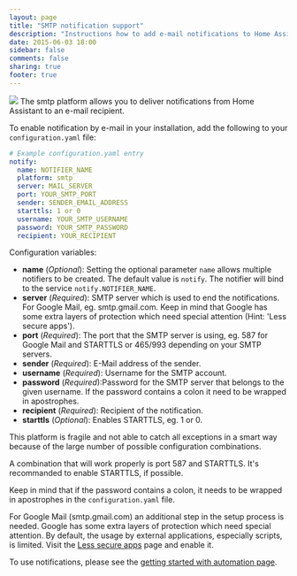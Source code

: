 ```yaml
---
layout: page
title: "SMTP notification support"
description: "Instructions how to add e-mail notifications to Home Assistant."
date: 2015-06-03 18:00
sidebar: false
comments: false
sharing: true
footer: true
---
```


<img src='/images/supported_brands/smtp.png' class='brand pull-right' />
The smtp platform allows you to deliver notifications from Home Assistant to an e-mail recipient.

To enable notification by e-mail in your installation, add the following to your `configuration.yaml` file:

```yaml
# Example configuration.yaml entry
notify:
  name: NOTIFIER_NAME
  platform: smtp
  server: MAIL_SERVER
  port: YOUR_SMTP_PORT
  sender: SENDER_EMAIL_ADDRESS
  starttls: 1 or 0
  username: YOUR_SMTP_USERNAME
  password: YOUR_SMTP_PASSWORD
  recipient: YOUR_RECIPIENT
```

Configuration variables:

- **name** (*Optional*): Setting the optional parameter `name` allows multiple notifiers to be created. The default value is `notify`. The notifier will bind to the service `notify.NOTIFIER_NAME`.
- **server** (*Required*): SMTP server which is used to end the notifications. For Google Mail, eg. smtp.gmail.com. Keep in mind that Google has some extra layers of protection which need special attention (Hint: 'Less secure apps').
- **port** (*Required*): The port that the SMTP server is using, eg. 587 for Google Mail and STARTTLS or 465/993 depending on your SMTP servers.
- **sender** (*Required*): E-Mail address of the sender.
- **username** (*Required*): Username for the SMTP account.
- **password** (*Required*):Password for the SMTP server that belongs to the given username. If the password contains a colon it need to be wrapped in apostrophes.
- **recipient** (*Required*): Recipient of the notification.
- **starttls** (*Optional*): Enables STARTTLS, eg. 1 or 0.


This platform is fragile and not able to catch all exceptions in a smart way because of the large number of possible configuration combinations.

A combination that will work properly is port 587 and STARTTLS. It's recommanded to enable STARTTLS, if possible.

Keep in mind that if the password contains a colon, it needs to be wrapped in apostrophes in the `configuration.yaml` file.

For Google Mail (smtp.gmail.com) an additional step in the setup process is needed. Google has some extra layers of protection
which need special attention. By default, the usage by external applications, especially scripts, is limited. Visit the [Less secure apps](https://www.google.com/settings/security/lesssecureapps) page and enable it.

To use notifications, please see the [getting started with automation page]({{site_root}}/components/automation.html).
